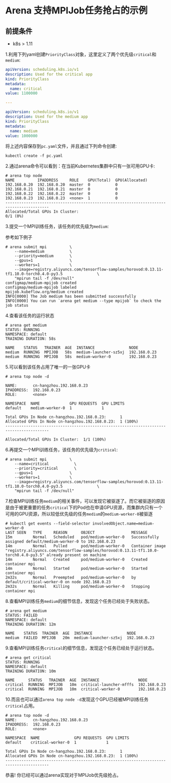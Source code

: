 
# Arena 支持MPIJob任务抢占的示例

## 前提条件

- k8s > 1.11

1.利用下列yaml创建`PriorityClass`对象，这里定义了两个优先级`critical`和`medium`:

```yaml
apiVersion: scheduling.k8s.io/v1
description: Used for the critical app
kind: PriorityClass
metadata:
  name: critical
value: 1100000

---

apiVersion: scheduling.k8s.io/v1
description: Used for the medium app
kind: PriorityClass
metadata:
  name: medium
value: 1000000
```

将上述内容保存到`pc.yaml`文件，并且通过下列命令创建:

```
kubectl create -f pc.yaml
```

2.通过arena命令可以看到：在当前Kubernetes集群中只有一张可用GPU卡:

```
# arena top node
NAME          IPADDRESS     ROLE    GPU(Total)  GPU(Allocated)
192.168.0.20  192.168.0.20  master  0           0
192.168.0.21  192.168.0.21  master  0           0
192.168.0.22  192.168.0.22  master  0           0
192.168.0.23  192.168.0.23  <none>  1           0
-----------------------------------------------------------------------------------------
Allocated/Total GPUs In Cluster:
0/1 (0%)
```

3.提交一个MPI训练任务，该任务的优先级为`medium`:

参考如下例子 

```
# arena submit mpi          \
    --name=medium           \
    --priority=medium       \
    --gpus=1                \
    --workers=1             \
    --image=registry.aliyuncs.com/tensorflow-samples/horovod:0.13.11-tf1.10.0-torch0.4.0-py3.5               \
    "mpirun tail -f /dev/null"
configmap/medium-mpijob created
configmap/medium-mpijob labeled
mpijob.kubeflow.org/medium created
INFO[0000] The Job medium has been submitted successfully
INFO[0000] You can run `arena get medium --type mpijob` to check the job status
```

4.查看该任务的运行状态

```
# arena get medium
STATUS: RUNNING
NAMESPACE: default
TRAINING DURATION: 58s

NAME    STATUS   TRAINER  AGE  INSTANCE               NODE
medium  RUNNING  MPIJOB   58s  medium-launcher-sz5xj  192.168.0.23
medium  RUNNING  MPIJOB   58s  medium-worker-0        192.168.0.23
```

5.可以看到该任务占用了唯一的一张GPU卡

```
# arena top node -d

NAME:       cn-hangzhou.192.168.0.23
IPADDRESS:  192.168.0.23
ROLE:       <none>

NAMESPACE  NAME             GPU REQUESTS  GPU LIMITS
default    medium-worker-0  1             1

Total GPUs In Node cn-hangzhou.192.168.0.23:      1
Allocated GPUs In Node cn-hangzhou.192.168.0.23:  1 (100%)
-----------------------------------------------------------------------------------------

Allocated/Total GPUs In Cluster:  1/1 (100%)
```

6.再提交一个MPI训练任务，该任务的优先级为`critical`:

```
# arena submit mpi          \
    --name=critical           \
    --priority=critical       \
    --gpus=1                \
    --workers=1             \
    --image=registry.aliyuncs.com/tensorflow-samples/horovod:0.13.11-tf1.10.0-torch0.4.0-py3.5               \
    "mpirun tail -f /dev/null"
```

7.检查MPI训练任务`medium`的相关事件，可以发现它被驱逐了。而它被驱逐的原因是由于被更重要的任务`critical`下的Pod也在申请GPU资源，而集群内只有一个可用的GPU资源，所以较低优先级的任务`medium`的`medium-worker-0`被驱逐

```
# kubectl get events --field-selector involvedObject.name=medium-worker-0
LAST SEEN   TYPE     REASON      OBJECT                MESSAGE
15m         Normal   Scheduled   pod/medium-worker-0   Successfully assigned default/medium-worker-0 to 192.168.0.23
14m         Normal   Pulled      pod/medium-worker-0   Container image "registry.aliyuncs.com/tensorflow-samples/horovod:0.13.11-tf1.10.0-torch0.4.0-py3.5" already present on machine
14m         Normal   Created     pod/medium-worker-0   Created container mpi
14m         Normal   Started     pod/medium-worker-0   Started container mpi
2m32s       Normal   Preempted   pod/medium-worker-0   by default/critical-worker-0 on node 192.168.0.23
2m32s       Normal   Killing     pod/medium-worker-0   Stopping container mpi
```

8.查看MPI训练任务`medium`的细节信息，发现这个任务已经处于失败状态。

```
# arena get medium
STATUS: FAILED
NAMESPACE: default
TRAINING DURATION: 12m

NAME    STATUS  TRAINER  AGE  INSTANCE               NODE
medium  FAILED  MPIJOB   20m  medium-launcher-sz5xj  192.168.0.23
```

9.查看MPI训练任务`critical`的细节信息，发现这个任务已经处于运行状态。

```
# arena get critical
STATUS: RUNNING
NAMESPACE: default
TRAINING DURATION: 10m

NAME      STATUS   TRAINER  AGE  INSTANCE                 NODE
critical  RUNNING  MPIJOB   10m  critical-launcher-mfffs  192.168.0.23
critical  RUNNING  MPIJOB   10m  critical-worker-0        192.168.0.23
```

10.而且也可以通过`arena top node -d`发现这个GPU已经被MPI训练任务`critical`占用。

```
# arena top node -d
NAME:       cn-hangzhou.192.168.0.23
IPADDRESS:  192.168.0.23
ROLE:       <none>

NAMESPACE  NAME               GPU REQUESTS  GPU LIMITS
default    critical-worker-0  1             1

Total GPUs In Node cn-hangzhou.192.168.0.23:      1
Allocated GPUs In Node cn-hangzhou.192.168.0.23:  1 (100%)
-----------------------------------------------------------------------------------------
```

恭喜! 你已经可以通过arena实现对于MPIJob优先级抢占。
